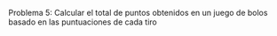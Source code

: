 Problema 5: Calcular el total de puntos obtenidos en un juego de bolos basado en las puntuaciones de cada tiro
